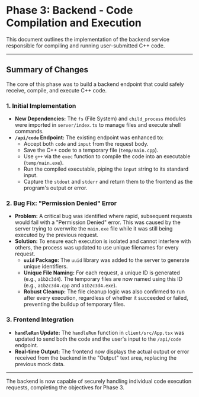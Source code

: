 # Phase 3: Backend - Code Compilation and Execution

This document outlines the implementation of the backend service responsible for compiling and running user-submitted C++ code.

---

## Summary of Changes

The core of this phase was to build a backend endpoint that could safely receive, compile, and execute C++ code.

### 1. Initial Implementation

- **New Dependencies:** The `fs` (File System) and `child_process` modules were imported in `server/index.ts` to manage files and execute shell commands.
- **`/api/code` Endpoint:** The existing endpoint was enhanced to:
  - Accept both `code` and `input` from the request body.
  - Save the C++ code to a temporary file (`temp/main.cpp`).
  - Use `g++` via the `exec` function to compile the code into an executable (`temp/main.exe`).
  - Run the compiled executable, piping the `input` string to its standard input.
  - Capture the `stdout` and `stderr` and return them to the frontend as the program's output or error.

### 2. Bug Fix: "Permission Denied" Error

- **Problem:** A critical bug was identified where rapid, subsequent requests would fail with a "Permission Denied" error. This was caused by the server trying to overwrite the `main.exe` file while it was still being executed by the previous request.
- **Solution:** To ensure each execution is isolated and cannot interfere with others, the process was updated to use unique filenames for every request.
  - **`uuid` Package:** The `uuid` library was added to the server to generate unique identifiers.
  - **Unique File Naming:** For each request, a unique ID is generated (e.g., `a1b2c3d4`). The temporary files are now named using this ID (e.g., `a1b2c3d4.cpp` and `a1b2c3d4.exe`).
  - **Robust Cleanup:** The file cleanup logic was also confirmed to run after every execution, regardless of whether it succeeded or failed, preventing the buildup of temporary files.

### 3. Frontend Integration

- **`handleRun` Update:** The `handleRun` function in `client/src/App.tsx` was updated to send both the code and the user's input to the `/api/code` endpoint.
- **Real-time Output:** The frontend now displays the actual output or error received from the backend in the "Output" text area, replacing the previous mock data.

---

The backend is now capable of securely handling individual code execution requests, completing the objectives for Phase 3.